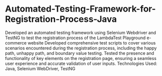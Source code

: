 # Automated-Testing-Framework-for-Registration-Process-Java
Developed an automated testing framework using Selenium Webdriver and TestNG to test the registration process of the LambdaTest Playground e-commerce website
Developed comprehensive test scripts to cover various scenarios encountered during the registration process, including the happy path, unhappy path, and boundary value testing.
Tested the presence and functionality of key elements on the registration page, ensuring a seamless user experience and accurate validation of user inputs.
Technologies Used: Java, Selenium WebDriver, TestNG
